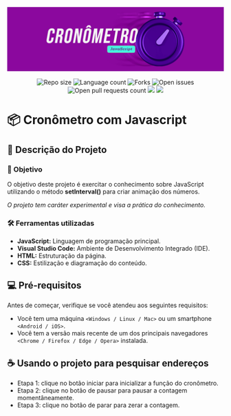 <img src="/img/banner-cronometro.png"/>
<p align="center">
    <img src="https://img.shields.io/github/repo-size/lucasfcomaru/cronometro_javascript?style=for-the-badge" alt="Repo size" title="Repo size"/>
    <img src="https://img.shields.io/github/languages/count/lucasfcomaru/cronometro_javascript?style=for-the-badge" alt="Language count" title="Language count"/>
    <img src="https://img.shields.io/github/forks/lucasfcomaru/cronometro_javascript?style=for-the-badge" alt="Forks" title="Forks"/>
    <img src="https://img.shields.io/bitbucket/issues/lucasfcomaru/cronometro_javascript?style=for-the-badge" alt="Open issues" title="Open issues"/>
    <img src="https://img.shields.io/bitbucket/pr-raw/lucasfcomaru/cronometro_javascript?style=for-the-badge" alt="Open pull requests count" title="Open pull requests"/>
    <img src="http://img.shields.io/static/v1?label=STATUS&message=CONCLUIDO&color=GREEN&style=for-the-badge"/>
    <img src="http://img.shields.io/static/v1?label=License&message=MIT&color=green&style=for-the-badge"/>
</p>

# 📦 Cronômetro com Javascript
## 📢 Descrição do Projeto
### 🎯 Objetivo
<p align="left">
    O objetivo deste projeto é exercitar o conhecimento sobre JavaScript utilizando o método <strong>setInterval()</strong> para criar animação dos números.
<p align="left">
    <i>O projeto tem caráter experimental e visa a prática do conhecimento.</i>
</p>

### 🛠️ Ferramentas utilizadas
<ul>
    <li><b>JavaScript:</b> Linguagem de programação principal.</li>
    <li><b>Visual Studio Code:</b> Ambiente de Desenvolvimento Integrado (IDE).</li>
    <li><b>HTML:</b> Estruturação da página.</li>
    <li><b>CSS:</b> Estilização e diagramação do conteúdo.</li>
</ul>

## 💻 Pré-requisitos
Antes de começar, verifique se você atendeu aos seguintes requisitos:

- Você tem uma máquina `<Windows / Linux / Mac>` ou um smartphone `<Android / iOS>`.
- Você tem a versão mais recente de um dos principais navegadores `<Chrome / Firefox / Edge / Opera>` instalada.

## ☕ Usando o projeto para pesquisar endereços
<ul>
    <li>Etapa 1: clique no botão iniciar para inicializar a função do cronômetro.</li>
    <li>Etapa 2: clique no botão de pausar para pausar a contagem momentâneamente.</li>
    <li>Etapa 3: clique no botão de parar para zerar a contagem.</li>
</ul>